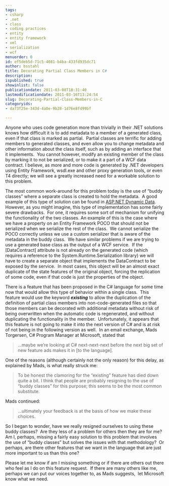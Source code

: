 ```yaml
---
tags:
- csharp
- .net
- class
- coding practices
- entity
- entity framework
- xml
- serialization
- wcf
menuorder: 0
id: ef5deb5d-71c5-4081-b4ba-433fd935dc71
author: bsstahl
title: Decorating Partial Class Members in C#
description: 
ispublished: true
showinlist: false
publicationdate: 2011-03-08T18:31:40
lastmodificationdate: 2011-03-16T13:24:54
slug: Decorating-Partial-Class-Members-in-C
categoryids:
- da73f25e-343d-4a0e-9b28-1d76e8fd99bf

---
```


Anyone who uses code generation more than trivially in their .NET solutions knows how difficult it is to add metadata to a member of a generated class, even if that class is marked as partial.  Partial classes are terrific for adding members to generated classes, and even allow you to change metadata and other information about the class itself, such as by adding an interface that it implements.  You cannot however, modify an existing member of the class by marking it to not be serialized, or to make it a part of a WCF data contract. I believe, as more and more code is generated by .NET developers using Entity Framework, wsdl.exe and other proxy generation tools, or even T4 directly; we will see a greatly increased need for a workable solution to this problem.

The most common work-around for this problem today is the use of “buddy classes” where a separate class is created to hold the metadata.  A good example of this type of solution can be found in [ASP.NET Dynamic Data](http://www.asp.net/dynamicdata).  However, as you might imagine, this type of implementation has some fairly severe drawbacks.  For one, it requires some sort of mechanism for unifying the functionality of the two classes. An example of this is the case where we have a property on an Entity Framework POCO that should not be serialized when we serialize the rest of the class.  We cannot serialize the POCO correctly unless we use a custom serializer that is aware of the metadata in the buddy class.  We have similar problems if we are trying to use a generated base class as the output of a WCF service.  If the [DataContract] attribute is not already on the generated code (which requires a reference to the System.Runtime.Serialization library) we will have to create a separate object that implements the DataContract to be exposed by the service.  In most cases, this object will be an almost exact duplicate of the state features of the original object, forcing the replication of some code, even if that code is just the properties of the object.

There is a feature that has been proposed in the C# language for some time now that would allow this type of behavior within a single class.  This feature would use the keyword ***existing*** to allow the duplication of the definition of partial class members into non-code-generated files so that those members can be decorated with additional metadata without risk of being overwritten when the automatic code is regenerated, and without duplicating the functionality in the member.  Unfortunately, it appears that this feature is not going to make it into the next version of C# and is at risk of not being in the following version as well.  In an email exchange, Mads Torgersen, C# Program Manager at Microsoft, stated that


> …maybe we’re looking at C# next-next-next before the next big set of new feature ads makes it in [to the language].


One of the reasons (although certainly not the only reason) for this delay, as explained by Mads, is what really struck me:


> To be honest the clamoring for the “existing” feature has died down quite a bit. I think that people are probably resigning to the use of “buddy classes” for this purpose; this seems to be the most common substitute.


Mads continued:


> …ultimately your feedback is at the basis of how we make these choices.


So I began to wonder, have we really resigned ourselves to using these buddy classes?  Are they less of a problem for others then they are for me?  Am I, perhaps, missing a fairly easy solution to this problem that involves the use of “buddy classes” but solves the issues with that methodology?  Or perhaps, are there other features that we want in the language that are just more important to us than this one?

Please let me know if am I missing something or if there are others out there who feel as I do on this feature request.  If there are many others like me, perhaps we can put our voices together to, as Mads suggests,  let Microsoft know what we need.

